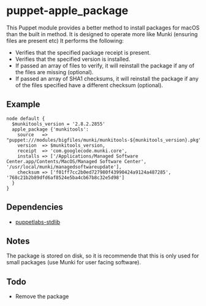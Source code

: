 # puppet-apple_package

This Puppet module provides a better method to install packages for macOS than the built in method. It is designed to operate more like Munki (ensuring files are present etc) It performs the following:

* Verifies that the specified package receipt is present.
* Verifies that the specified version is installed.
* If passed an array of files to verify, it will reinstall the package if any of the files are missing (optional).
* If passed an array of SHA1 checksums, it will reinstall the package if any of the files specified have a different checksum (optional).

## Example

``` puppet
node default {
  $munkitools_version = '2.8.2.2855'
  apple_package {'munkitools':
    source   => "puppet:///modules/bigfiles/munki/munkitools-${munkitools_version}.pkg",
    version  => $munkitools_version,
    receipt  => 'com.googlecode.munki.core',
    installs => ['/Applications/Managed Software Center.app/Contents/MacOS/Managed Software Center', '/usr/local/munki/managedsoftwareupdate'],
    checksum => ['f01ff7cc2b0ed727980f43990424a9124a487285', '768c21b2b89dfd6af8524e5ba4cb67b8c32e5d98']
  }
}
```

## Dependencies

* [puppetlabs-stdlib](https://github.com/puppetlabs/puppetlabs-stdlib)

## Notes

The package is stored on disk, so it is recommende that this is only used for small packages (use Munki for user facing software).

## Todo

* Remove the package